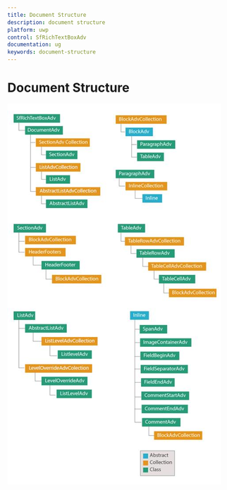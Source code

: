 ```yaml
---
title: Document Structure
description: document structure
platform: uwp
control: SfRichTextBoxAdv
documentation: ug
keywords: document-structure
---
```

# Document Structure

![](Document-Structure_images/Document-Structure_img1.jpeg)


